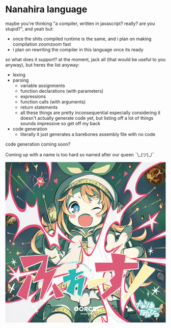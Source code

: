 # Nanahira language
maybe you're thinking "a compiler, written in javascript? really? are you stupid?", and yeah but:
* once the shits compiled runtime is the same, and i plan on making compilation zoomzoom fast
* i plan on rewriting the compiler in this language once its ready

so what does it support? at the moment, jack all (that would be useful to you anyway), but heres the list anyway:
* lexing
* parsing
  * variable assignments
  * function declarations (with parameters)
  * expressions
  * function calls (with arguments)
  * return statements
  * all these things are pretty inconsequential especially considering it doesn't actually generate code yet, but listing off a lot of things sounds impressive so get off my back
* code generation
  * literally it just generates a barebones assembly file with no code

code generation coming soon?

Coming up with a name is too hard so named after our queen ¯\\\_(ツ)\_/¯

![groovy loli](images/nanahira.jpg)
